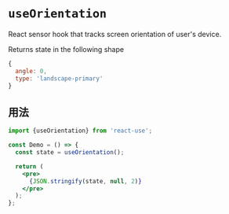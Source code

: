 # `useOrientation`

React sensor hook that tracks screen orientation of user's device.

Returns state in the following shape

```js
{
  angle: 0,
  type: 'landscape-primary'
}
```


## 用法

```jsx
import {useOrientation} from 'react-use';

const Demo = () => {
  const state = useOrientation();

  return (
    <pre>
      {JSON.stringify(state, null, 2)}
    </pre>
  );
};
```
